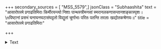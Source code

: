 +++
secondary_sources = [ "MSS_5579",]
jsonClass = "Subhaashita"
text = "आसारोपरमे प्रगाढतिमिराः किर्मीरयन्त्यो निशाः पान्थस्त्रीमनसां स्मरानलकणासन्तानशङ्कास्पृशः।  \nपिष्टानां प्रसभं घनाघनघटासंघट्टतो विद्युतां चूर्णाभाः परितः पतन्ति तरलाः खद्योतकश्रेणयः॥"
title = "आसारोपरमे प्रगाढतिमिराः"

+++

<details><summary>Text</summary>

आसारोपरमे प्रगाढतिमिराः किर्मीरयन्त्यो निशाः पान्थस्त्रीमनसां स्मरानलकणासन्तानशङ्कास्पृशः।  
पिष्टानां प्रसभं घनाघनघटासंघट्टतो विद्युतां चूर्णाभाः परितः पतन्ति तरलाः खद्योतकश्रेणयः॥
</details>
